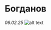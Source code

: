 # Богданов
*06.02.25*
![alt text](https://thecity.m24.ru/b/d/SYketSivfIE4JvDObLLBFlFNEhluPXn9kZxNbycGshjv55OD3HWFWh2pL8EsPwl5DpSHzm95vRzNbdeHauL5EWcJ5w9e=AdroLCULlfNHX1XC13VEqg.jpg)


